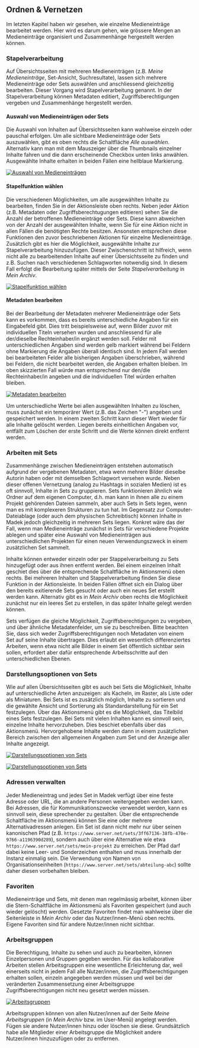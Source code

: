 ## Ordnen & Vernetzen

Im letzten Kapitel haben wir gesehen, wie einzelne Medieneinträge bearbeitet werden. Hier wird es darum gehen, wie grössere Mengen an Medieneinträge organisiert und Zusammenhänge hergestellt werden können.

### Stapelverarbeitung

Auf Übersichtsseiten mit mehreren Medieneinträgen (z.B. *Meine Medieneinträge*, Set-Ansicht, Suchresultate), lassen sich mehrere Medieneinträge oder Sets auswählen und anschliessend gleichzeitig bearbeiten. Dieser Vorgang wird Stapelverarbeitung genannt. In der Stapelverarbeitung können Metadaten editiert, Zugriffsberechtigungen vergeben und Zusammenhänge hergestellt werden.

#### Auswahl von Medieneinträgen oder Sets

Die Auswahl von Inhalten auf Übersichtsseiten kann wahlweise einzeln oder pauschal erfolgen. Um alle sichtbare Medieneinträge oder Sets auszuwählen, gibt es oben rechts die Schaltfläche *Alle auswählen*. Alternativ kann man mit dem Mauszeiger über die Thumbnails einzelner Inhalte fahren und die dann erscheinende Checkbox unten links anwählen. Ausgewählte Inhalte erhalten in beiden Fällen eine hellblaue Markierung.

[![Auswahl von Medieneinträgen](images/organize-batch-select.jpg "Auswahl von Medieneinträgen")](images/organize-batch-select.png)

#### Stapelfunktion wählen

Die verschiedenen Möglichkeiten, um alle ausgewählten Inhalte zu bearbeiten, finden Sie in der Aktionsleiste oben rechts. Neben jeder Aktion (z.B. Metadaten oder Zugriffsberechtugungen editieren) sehen Sie die Anzahl der betroffenen Medieneinträge oder Sets. Diese kann abweichen von der Anzahl der ausgewählten Inhalte, wenn Sie für eine Aktion nicht in allen Fällen die benötigten Rechte besitzen. Ansonsten entsprechen diese Funktionen den zuvor beschriebenen Aktionen für einzelne Medieneinträge. Zusätzlich gibt es hier die Möglichkeit, ausgewählte Inhalte zur Stapelverarbeitung hinzuzufügen. Dieser Zwischenschritt ist hilfreich, wenn nicht alle zu bearbeitenden Inhalte auf einer Übersichtsseite zu finden und z.B. Suchen nach verschiedenen Schlagworten notwendig sind. In diesem Fall erfolgt die Bearbeitung später mittels der Seite *Stapelverarbeitung* in *Mein Archiv*.

<!-- Fragen: Warum heisst es hier Stapelverarbeitung und nicht Zwischenablage? Warum fehlt die Funktion im User-Menü? -->

[![Stapelfunktion wählen](images/organize-batch-action.jpg "Stapelfunktion wählen")](images/organize-batch-action.png)

#### Metadaten bearbeiten

Bei der Bearbeitung der Metadaten mehrerer Medieneinträge oder Sets kann es vorkommen, dass es bereits unterschiedliche Angaben für ein Eingabefeld gibt. Dies tritt beispielsweise auf, wenn Bilder zuvor mit individuellen Titeln versehen wurden und anschliessend für alle der/dieselbe Rechteinhaber/in ergänzt werden soll. Felder mit unterschiedlichen Angaben sind werden gelb markiert während bei Feldern ohne Markierung die Angaben überall identisch sind. In jedem Fall werden bei bearbeiteten Felder alle bisherigen Angaben überschrieben, während bei Feldern, die nicht bearbeitet werden, die Angaben erhalten bleiben. Im oben skizzierten Fall würde man entsprechend nur den/die Rechteinhaber/in angeben und die individuellen Titel würden erhalten bleiben.

[![Metadaten bearbeiten](images/organize-batch-form.jpg "Metadaten bearbeiten")](images/organize-batch-form.png)

Um unterschiedliche Werte bei allen ausgewählten Inhalten zu löschen, muss zunächst ein temporärer Wert (z.B. das Zeichen "-") angeben und gespeichert werden. In einem zweiten Schritt kann dieser Wert wieder für alle Inhalte gelöscht werden. Liegen bereits einheitlichen Angaben vor, entfällt zum Löschen der erste Schritt und die Werte können direkt entfernt werden.

### Arbeiten mit Sets

Zusammenhänge zwischen Medieneinträgen entstehen automatisch aufgrund der vergebenen Metadaten, etwa wenn mehrere Bilder dieselbe Autorin haben oder mit demselben Schlagwort versehen wurde. Neben dieser offenen Vernetzung (analog zu Hashtags in sozialen Medien) ist es oft sinnvoll, Inhalte in Sets zu gruppieren. Sets funktionieren ähnlich wie Ordner auf dem eigenen Computer, d.h. man kann in ihnen alle zu einem Projekt gehörenden Dateien sammeln, aber auch Sets in Sets legen, wenn man es mit komplexeren Strukturen zu tun hat. Im Gegensatz zur Computer-Dateiablage (oder auch dem physischen Schreibtisch) können Inhalte in Madek jedoch gleichzeitig in mehreren Sets liegen. Konkret wäre das der Fall, wenn man Medieneinträge zunächst in Sets für verschiedene Projekte ablegen und später eine Auswahl von Medieneinträgen aus unterschiedlichen Projekten für einen neuen Verwendungszweck in einem zusätzlichen Set sammelt.

Inhalte können entweder einzeln oder per Stappelverarbeitung zu Sets hinzugefügt oder aus ihnen entfernt werden. Bei einem einzelnen Inhalt geschiet dies über die entsprechende Schaltfläche im Aktionsmenü oben rechts. Bei mehreren Inhalten und Stappelverarbeitung finden Sie diese Funktion in der Aktionsleiste. In beiden Fällen öffnet sich ein Dialog über den bereits exitierende Sets gesucht oder auch ein neues Set erstellt werden kann. Alternativ gibt es in *Mein Archiv* oben rechts die Möglichkeit zunächst nur ein leeres Set zu erstellen, in das später Inhalte gelegt werden können.

Sets verfügen die gleiche Möglichkeit, Zugriffsberechtigungen zu vergeben, und über ähnliche Metadatenfelder, um sie zu beschreiben. Bitte beachten Sie, dass sich weder Zugriffsberechtigungen noch Metadaten von einem Set auf seine Inhalte übertragen. Dies erlaubt ein wesentlich differenziertes Arbeiten, wenn etwa nicht alle Bilder in einem Set öffentlich sichtbar sein sollen, erfordert aber dafür entsprechende Arbeitsschritte auf den unterschiedlichen Ebenen.

### Darstellungsoptionen von Sets

Wie auf allen Übersichtsseiten gibt es auch bei Sets die Möglichkeit, Inhalte auf unterschiedliche Arten anzuzeigen: als Kacheln, im Raster, als Liste oder als Miniaturen. Bei Sets ist es zusätzlich möglich, Inhalte zu sortieren und die gewählte Ansicht und Sortierung als Standardarstellung für ein Set festzulegen. Über das Aktionsmenü gibt es die Möglichkeit, das Titelbild eines Sets festzulegen. Bei Sets mit vielen Inhalten kann es sinnvoll sein, einzelne Inhalte hervorzuheben. Dies beschiet ebenfalls über das Aktionsmenü. Hervorgehobene Inhalte werden dann in einem zusätzlichen Bereich zwischen den allgemeinen Angaben zum Set und der Anzeige aller Inhalte angezeigt.

[![Darstellungsoptionen von Sets](images/organize-sets-display.jpg "Darstellungsoptionen von Sets")](images/organize-sets-display.png)

[![Darstellungsoptionen von Sets](images/organize-sets-highlights.jpg "Darstellungsoptionen von Sets")](images/organize-sets-highlights.png)

### Adressen verwalten

Jeder Medieneintrag und jedes Set in Madek verfügt über eine feste Adresse oder URL, die an andere Personen weitergegeben werden kann. Bei Adressen, die für Kommunikationszwecke verwendet werden, kann es sinnvoll sein, diese sprechender zu gestalten. Über die entsprechende Schaltfläche im Aktionsmenü können Sie eine oder mehrere Alternativadressen anlegen. Ein Set ist dann nicht mehr nur über seinen kanonischen Pfad (z.B. `https://www.server.net/sets/3ff67136-38fb-470e-9766-a1196390d289`), sondern auch über eine Alternative wie etwa `https://www.server.net/sets/mein-projekt` zu erreichen. Der Pfad darf dabei keine Leer- und Sonderzeichen enthalten und muss innerhalb der Instanz einmalig sein. Die Verwendung von Namen von Organisationseinheiten (`https://www.server.net/sets/abteilung-abc`) sollte daher diesen vorbehalten bleiben.

### Favoriten

Medieneinträge und Sets, mit denen man regelmässig arbeitet, können über die Stern-Schaltfläche im Aktionsmenü als Favoriten gespeichert (und auch wieder gelöscht) werden. Gesetzte Favoriten findet man wahlweise über die Seitenleiste in *Mein Archiv* oder das Nutzer/innen-Menü oben rechts. Eigene Favoriten sind für andere Nutzer/innen nicht sichtbar.

### Arbeitsgruppen

Die Berechtigung, Inhalte zu sehen und auch zu bearbeiten, können Einzelpersonen und Gruppen gegeben werden. Für das kollaborative Arbeiten stellen Arbeitsgruppen eine wesentliche Erleichterung dar, weil einerseits nicht in jedem Fall alle Nutzer/innen, die Zugriffsberechtigungen erhalten sollen, einzeln angegeben werden müssen und weil bei der veränderten Zusammensetzung einer Arbeitsgruppe Zugriffsberechtigungen nicht neu gesetzt werden müssen.

[![Arbeitsgruppen](images/organize-groups.jpg "Arbeitsgruppen")](images/organize-groups.png)

Arbeitsgruppen können von allen Nutzer/innen auf der Seite *Meine Arbeitsgruppen* (in *Mein Archiv* bzw. im User-Menü) angelegt werden. Fügen sie andere Nutzer/innen hinzu oder löschen sie diese. Grundsätzlich habe alle Mitglieder einer Arbeitsgruppe die Möglichkeit andere Nutzer/innen hinzuzufügen oder zu entfernen.
